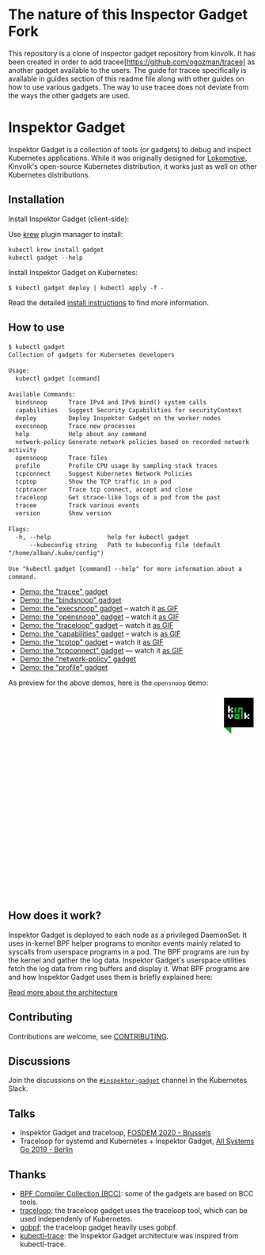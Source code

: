 # The nature of this Inspector Gadget Fork
This repository is a clone of inspector gadget repository from kinvolk. It has been created in order to add tracee[https://github.com/ogozman/tracee] as another gadget available to the users. The guide for tracee specifically is available in guides section of this readme file along with other guides on how to use various gadgets. The way to use tracee does not deviate from the ways the other gadgets are used. 

# Inspektor Gadget

Inspektor Gadget is a collection of tools (or gadgets) to debug and inspect Kubernetes applications. While it was originally designed for [Lokomotive](https://kinvolk.io/lokomotive-kubernetes/), Kinvolk's open-source Kubernetes distribution, it works just as well on other Kubernetes distributions.

## Installation

Install Inspektor Gadget (client-side):

Use [krew](https://sigs.k8s.io/krew) plugin manager to install:

```
kubectl krew install gadget
kubectl gadget --help
```

Install Inspektor Gadget on Kubernetes:

```
$ kubectl gadget deploy | kubectl apply -f -
```

Read the detailed [install instructions](docs/install.md) to find more information.

## How to use

```
$ kubectl gadget
Collection of gadgets for Kubernetes developers

Usage:
  kubectl gadget [command]

Available Commands:
  bindsnoop      Trace IPv4 and IPv6 bind() system calls
  capabilities   Suggest Security Capabilities for securityContext
  deploy         Deploy Inspektor Gadget on the worker nodes
  execsnoop      Trace new processes
  help           Help about any command
  network-policy Generate network policies based on recorded network activity
  opensnoop      Trace files
  profile        Profile CPU usage by sampling stack traces
  tcpconnect     Suggest Kubernetes Network Policies
  tcptop         Show the TCP traffic in a pod
  tcptracer      Trace tcp connect, accept and close
  traceloop      Get strace-like logs of a pod from the past
  tracee         Track various events
  version        Show version

Flags:
  -h, --help                help for kubectl gadget
      --kubeconfig string   Path to kubeconfig file (default "/home/alban/.kube/config")

Use "kubectl gadget [command] --help" for more information about a command.
```
- [Demo: the "tracee" gadget](docs/guides/tracee.md)
- [Demo: the "bindsnoop" gadget](docs/guides/bindsnoop.md)
- [Demo: the "execsnoop" gadget](docs/guides/execsnoop.md) – watch it [as GIF](docs/demos/demo-execsnoop-gifterminal.gif)
- [Demo: the "opensnoop" gadget](docs/guides/opensnoop.md) – watch it [as GIF](docs/demos/demo-opensnoop-gifterminal.gif)
- [Demo: the "traceloop" gadget](docs/guides/traceloop.md) – watch it [as GIF](docs/demos/demo-traceloop-gifterminal.gif)
- [Demo: the "capabilities" gadget](docs/guides/capabilities.md) – watch is [as GIF](docs/demos/demo-capabilities-gifterminal.gif)
- [Demo: the "tcptop" gadget](docs/guides/tcptop.md) – watch it [as GIF](docs/demos/demo-tcptop-gifterminal.gif)
- [Demo: the "tcpconnect" gadget](docs/guides/tcpconnect.md) — watch it [as GIF](docs/demos/demo-tcpconnect-gifterminal.gif)
- [Demo: the "network-policy" gadget](docs/guides/network-policy.md)
- [Demo: the "profile" gadget](docs/guides/profile.md)

As preview for the above demos, here is the `opensnoop` demo:

![](docs/demos/demo-opensnoop-gifterminal.gif)

## How does it work?

Inspektor Gadget is deployed to each node as a privileged DaemonSet.
It uses in-kernel BPF helper programs to monitor events mainly related to
syscalls from userspace programs in a pod. The BPF programs are run by
the kernel and gather the log data. Inspektor Gadget's userspace
utilities fetch the log data from ring buffers and display it. What BPF
programs are and how Inspektor Gadget uses them is briefly explained here:

[Read more about the architecture](docs/architecture.md)

## Contributing

Contributions are welcome, see [CONTRIBUTING](docs/CONTRIBUTING.md).

## Discussions

Join the discussions on the [`#inspektor-gadget`](https://kubernetes.slack.com/messages/inspektor-gadget/) channel in the Kubernetes Slack.

## Talks

- Inspektor Gadget and traceloop, [FOSDEM 2020 - Brussels](https://fosdem.org/2020/schedule/event/containers_bpf_tracing/)
- Traceloop for systemd and Kubernetes + Inspektor Gadget, [All Systems Go 2019 - Berlin](https://cfp.all-systems-go.io/ASG2019/talk/98A9LW/)

## Thanks

* [BPF Compiler Collection (BCC)](https://github.com/iovisor/bcc): some of the gadgets are based on BCC tools.
* [traceloop](https://github.com/kinvolk/traceloop): the traceloop gadget uses the traceloop tool, which can be used independenly of Kubernetes.
* [gobpf](https://github.com/kinvolk/gobpf): the traceloop gadget heavily uses gobpf.
* [kubectl-trace](https://github.com/iovisor/kubectl-trace): the Inspektor Gadget architecture was inspired from kubectl-trace.
